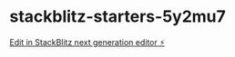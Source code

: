 # stackblitz-starters-5y2mu7

[Edit in StackBlitz next generation editor ⚡️](https://stackblitz.com/~/github.com/vikaschandra38/stackblitz-starters-5y2mu7)